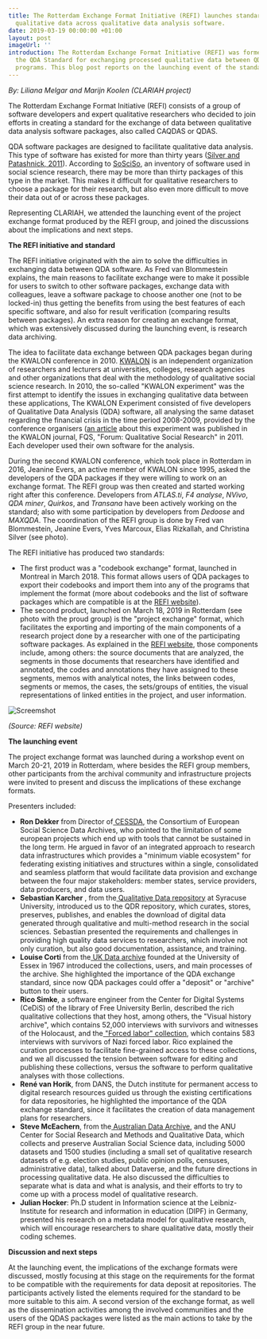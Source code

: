 ```yaml
---
title: The Rotterdam Exchange Format Initiative (REFI) launches standard for sharing
  qualitative data across qualitative data analysis software.
date: 2019-03-19 00:00:00 +01:00
layout: post
imageUrl: ''
introduction: The Rotterdam Exchange Format Initiative (REFI) was formed to develop
  the QDA Standard for exchanging processed qualitative data between QDA software
  programs. This blog post reports on the launching event of the standard.
---
```


*By: Liliana Melgar and Marijn Koolen (CLARIAH project)*

The Rotterdam Exchange Format Initiative (REFI) consists of a group of software developers and expert qualitative researchers who decided to join efforts in creating a standard for the exchange of data between qualitative data analysis software packages, also called CAQDAS or QDAS.

QDA software packages are designed to facilitate qualitative data analysis. This type of software has existed for more than thirty years ([Silver and Patashnick, 2011](https://www.qualitative-research.net/index.php/fqs/article/view/1629)). According to [SoSciSo](https://www.sosciso.de/en/software/datenanalyse/qualitativ/qda/), an inventory of software used in social science research, there may be more than thirty packages of this type in the market. This makes it difficult for qualitative researchers to choose a package for their research, but also even more difficult to move their data out of or across these packages.

Representing CLARIAH, we attended the launching event of the project exchange format produced by the REFI group, and joined the discussions about the implications and next steps.

**The REFI initiative and standard**

The REFI initiative originated with the aim to solve the difficulties in exchanging data between QDA software. As Fred van Blommestein explains, the main reasons to facilitate exchange were to make it possible for users to switch to other software packages, exchange data with colleagues, leave a software package to choose another one (not to be locked-in) thus getting the benefits from using the best features of each specific software, and also for result verification (comparing results between packages). An extra reason for creating an exchange format, which was extensively discussed during the launching event, is research data archiving.

The idea to facilitate data exchange between QDA packages began during the KWALON conference in 2010. [KWALON](https://www.kwalon.nl/) is an independent organization of researchers and lecturers at universities, colleges, research agencies and other organizations that deal with the methodology of qualitative social science research. In 2010, the so-called "KWALON experiment" was the first attempt to identify the issues in exchanging qualitative data between these applications, The KWALON Experiment consisted of five developers of Qualitative Data Analysis (QDA) software, all analysing the same dataset regarding the financial crisis in the time period 2008-2009, provided by the conference organisers ([an article](https://www.qualitative-research.net/index.php/fqs/issue/view/36) about this experiment was published in the KWALON journal, FQS, "Forum: Qualitative Social Research" in 2011. Each developer used their own software for the analysis.

During the second KWALON conference, which took place in Rotterdam in 2016, Jeanine Evers, an active member of KWALON since 1995, asked the developers of the QDA packages if they were willing to work on an exchange format. The REFI group was then created and started working right after this conference. Developers from *ATLAS.ti*, *F4 analyse*, *NVivo*, *QDA miner*, *Quirkos*, and *Transana* have been actively working on the standard; also with some participation by developers from *Dedoose* and *MAXQDA*. The coordination of the REFI group is done by Fred van Blommestein, Jeanine Evers, Yves Marcoux, Elias Rizkallah, and Christina Silver (see photo).

The REFI initiative has produced two standards:

- The first product was a "codebook exchange" format, launched in Montreal in March 2018. This format allows users of QDA packages to export their codebooks and import them into any of the programs that implement the format (more about codebooks and the list of software packages which are compatible is at the [REFI website](https://www.qdasoftware.org/products-codebook-exchange/)).
- The second product, launched on March 18, 2019 in Rotterdam (see photo with the proud group) is the "project exchange" format, which facilitates the exporting and importing of the main components of a research project done by a researcher with one of the participating software packages. As explained in the [REFI website](https://www.qdasoftware.org/products-codebook-exchange/), those components include, among others: the source documents that are analyzed, the segments in those documents that researchers have identified and annotated, the codes and annotations  they have assigned to these segments, memos with analytical notes, the links between codes, segments or memos, the cases, the sets/groups of entities, the visual representations of linked entities in the project, and user information.

​![Screemshot](/uploads/Screen_Shot_2019-03-20.png)	

*(Source: REFI website)*

**The launching event**

The project exchange format was launched during a workshop event on March 20-21, 2019 in Rotterdam, where besides the REFI group members, other participants from the archival community and infrastructure projects were invited to present and discuss the implications of these exchange formats.

Presenters included:

- **Ron Dekker** from Director of[ CESSDA](https://www.cessda.eu/), the Consortium of European Social Science Data Archives, who pointed to the limitation of some european projects which end up with tools that cannot be sustained in the long term. He argued in favor of an integrated approach to research data infrastructures which provides a "minimum viable ecosystem" for federating existing initiatives and structures within a single, consolidated and seamless platform that would facilitate data provision and exchange between the four major stakeholders: member states, service providers, data producers, and data users.
- **Sebastian Karcher** , from the[ Qualitative Data repository](https://qdr.syr.edu/) at Syracuse University, introduced us to the QDR repository, which curates, stores, preserves, publishes, and enables the download of digital data generated through qualitative and multi-method research in the social sciences. Sebastian presented the requirements and challenges in providing high quality data services to researchers, which involve not only curation, but also good documentation, assistance, and training.
- **Louise Corti** from the[ UK Data archive](https://data-archive.ac.uk/) founded at the University of Essex in 1967 introduced the collections, users, and main processes of the archive. She highlighted the importance of the QDA exchange standard, since now QDA packages could offer a "deposit" or "archive" button to their users.
- **Rico Simke**, a software engineer from the Center for Digital Systems (CeDiS) of the library of Free University Berlin, described the rich qualitative collections that they host, among others, the "Visual history archive", which contains 52,000 interviews with survivors and witnesses of the Holocaust, and the[ "Forced labor" collection](https://www.zwangsarbeit-archiv.de/en), which contains 583 interviews with survivors of Nazi forced labor. Rico explained the curation processes to facilitate fine-grained access to these collections, and we all discussed the tension between software for editing and publishing these collections, versus the software to perform qualitative analyses with those collections.
- **René van Horik**, from DANS, the Dutch institute for permanent access to digital research resources guided us through the existing certifications for data repositories, he highlighted the importance of the QDA exchange standard, since it facilitates the creation of data management plans for researchers.
- **Steve McEachern**, from the[ Australian Data Archive](https://ada.edu.au/), and the ANU Center for Social Research and Methods and Qualitative Data, which collects and preserve Australian Social Science data, including 5000 datasets and 1500 studies (including a small set of qualitative research datasets of e.g. election studies, public opinion polls, censuses, administrative data), talked about Dataverse, and the future directions in processing qualitative data. He also discussed the difficulties to separate what is data and what is analysis, and their efforts to try to come up with a process model of qualitative research.
- **Julian Hocker**: Ph.D student in Information science at the Leibniz-Institute for research and information in education (DIPF) in Germany, presented his research on a metadata model for qualitative research, which will encourage researchers to share qualitative data, mostly their coding schemes.

**Discussion and next steps**

At the launching event, the implications of the exchange formats were discussed, mostly focusing at this stage on the requirements for the format to be compatible with the requirements for data deposit at repositories. The participants actively listed the elements required for the standard to be more suitable to this aim. A second version of the exchange format, as well as the dissemination activities among the involved communities and the users of the QDAS packages were listed as the main actions to take by the REFI group in the near future.



